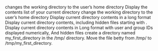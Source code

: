 changes the working directory to the user’s home directory
Display the contents list of your current directory
change the working directory to the user’s home directory
Display current directory contents in a long format
Display current directory contents, including hidden files starting with .
Display current directory contents in Long format with user and group IDs displayed numerically, And hidden files
create a directory named my_first_directory in the /tmp/ directory.
Move the file betty from /tmp/ to /tmp/my_first_directory.
